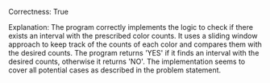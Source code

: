 Correctness: True

Explanation: 
The program correctly implements the logic to check if there exists an interval with the prescribed color counts. It uses a sliding window approach to keep track of the counts of each color and compares them with the desired counts. The program returns 'YES' if it finds an interval with the desired counts, otherwise it returns 'NO'. The implementation seems to cover all potential cases as described in the problem statement.